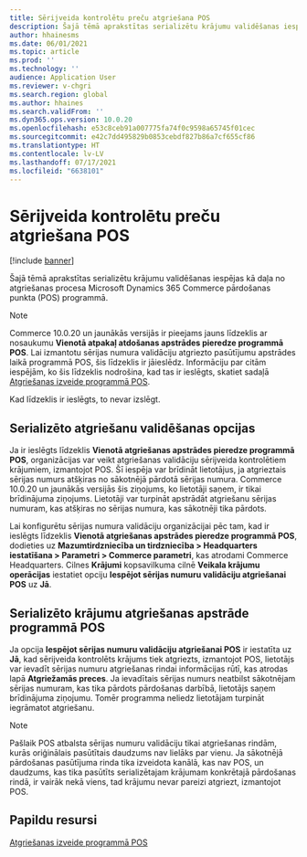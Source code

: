 ```yaml
---
title: Sērijveida kontrolētu preču atgriešana POS
description: Šajā tēmā aprakstītas serializētu krājumu validēšanas iespējas kā daļa no atgriešanas procesa Microsoft Dynamics 365 Commerce pārdošanas punkta (POS) programmā.
author: hhainesms
ms.date: 06/01/2021
ms.topic: article
ms.prod: ''
ms.technology: ''
audience: Application User
ms.reviewer: v-chgri
ms.search.region: global
ms.author: hhaines
ms.search.validFrom: ''
ms.dyn365.ops.version: 10.0.20
ms.openlocfilehash: e53c8ceb91a007775fa74f0c9598a65745f01cec
ms.sourcegitcommit: e42c7dd495829b0853cebdf827b86a7cf655cf86
ms.translationtype: HT
ms.contentlocale: lv-LV
ms.lasthandoff: 07/17/2021
ms.locfileid: "6638101"
---
```

# <a name="return-serial-numbercontrolled-products-in-pos"></a>Sērijveida kontrolētu preču atgriešana POS

[!include [banner](includes/banner.md)]

Šajā tēmā aprakstītas serializētu krājumu validēšanas iespējas kā daļa no atgriešanas procesa Microsoft Dynamics 365 Commerce pārdošanas punkta (POS) programmā.

> [!NOTE]
> Commerce 10.0.20 un jaunākās versijās ir pieejams jauns līdzeklis ar nosaukumu **Vienotā atpakaļ atdošanas apstrādes pieredze programmā POS**. Lai izmantotu sērijas numura validāciju atgriezto pasūtījumu apstrādes laikā programmā POS, šis līdzeklis ir jāieslēdz. Informāciju par citām iespējām, ko šis līdzeklis nodrošina, kad tas ir ieslēgts, skatiet sadaļā [Atgriešanas izveide programmā POS](POS-returns.md).
>
> Kad līdzeklis ir ieslēgts, to nevar izslēgt.

## <a name="options-for-validating-serialized-returns"></a>Serializēto atgriešanu validēšanas opcijas

Ja ir ieslēgts līdzeklis **Vienotā atgriešanas apstrādes pieredze programmā POS**, organizācijas var veikt atgriešanas validāciju sērijveida kontrolētiem krājumiem, izmantojot POS. Šī iespēja var brīdināt lietotājus, ja atgrieztais sērijas numurs atšķiras no sākotnējā pārdotā sērijas numura. Commerce 10.0.20 un jaunākās versijās šis ziņojums, ko lietotāji saņem, ir tikai brīdinājuma ziņojums. Lietotāji var turpināt apstrādāt atgriešanu sērijas numuram, kas atšķiras no sērijas numura, kas sākotnēji tika pārdots.

Lai konfigurētu sērijas numura validāciju organizācijai pēc tam, kad ir ieslēgts līdzeklis **Vienotā atgriešanas apstrādes pieredze programmā POS**, dodieties uz **Mazumtirdzniecība un tirdzniecība \> Headquarters iestatīšana \> Parametri \> Commerce parametri**, kas atrodami Commerce Headquarters. Cilnes **Krājumi** kopsavilkuma cilnē **Veikala krājumu operācijas** iestatiet opciju **Iespējot sērijas numuru validāciju atgriešanai POS** uz **Jā**.

## <a name="process-returns-for-serialized-items-in-pos"></a>Serializēto krājumu atgriešanas apstrāde programmā POS

Ja opcija **Iespējot sērijas numuru validāciju atgriešanai POS** ir iestatīta uz **Jā**, kad sērijveida kontrolēts krājums tiek atgriezts, izmantojot POS, lietotājs var ievadīt sērijas numuru atgriešanas rindai informācijas rūtī, kas atrodas lapā **Atgriežamās preces**. Ja ievadītais sērijas numurs neatbilst sākotnējam sērijas numuram, kas tika pārdots pārdošanas darbībā, lietotājs saņem brīdinājuma ziņojumu. Tomēr programma neliedz lietotājam turpināt iegrāmatot atgriešanu.

> [!NOTE]
> Pašlaik POS atbalsta sērijas numuru validāciju tikai atgriešanas rindām, kurās oriģinālais pasūtītais daudzums nav lielāks par vienu. Ja sākotnējā pārdošanas pasūtījuma rinda tika izveidota kanālā, kas nav POS, un daudzums, kas tika pasūtīts serializētajam krājumam konkrētajā pārdošanas rindā, ir vairāk nekā viens, tad krājumu nevar pareizi atgriezt, izmantojot POS.

## <a name="additional-resources"></a>Papildu resursi

[Atgriešanas izveide programmā POS](POS-returns.md)
